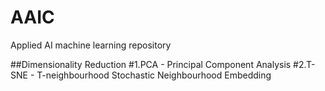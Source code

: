 # AAIC
Applied AI machine learning repository

##Dimensionality Reduction
#1.PCA - Principal Component Analysis
#2.T-SNE - T-neighbourhood Stochastic Neighbourhood Embedding
